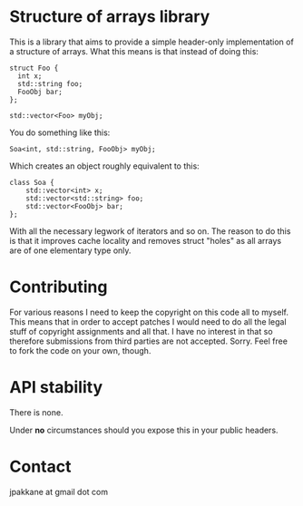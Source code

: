 # Structure of arrays library

This is a library that aims to provide a simple header-only implementation
of a structure of arrays. What this means is that instead of doing this:

    struct Foo {
      int x;
      std::string foo;
      FooObj bar;
    };

    std::vector<Foo> myObj;


You do something like this:

    Soa<int, std::string, FooObj> myObj;

Which creates an object roughly equivalent to this:

    class Soa {
        std::vector<int> x;
        std::vector<std::string> foo;
        std::vector<FooObj> bar;
    };

With all the necessary legwork of iterators and so on. The reason to
do this is that it improves cache locality and removes struct "holes"
as all arrays are of one elementary type only.

# Contributing

For various reasons I need to keep the copyright on this code all
to myself. This means that in order to accept patches I would need
to do all the legal stuff of copyright assignments and all that.
I have no interest in that so therefore submissions from third parties
are not accepted. Sorry. Feel free to fork the code on your own, though.

# API stability

There is none.

Under **no** circumstances should you expose this in your public
headers.

# Contact

jpakkane at gmail dot com
